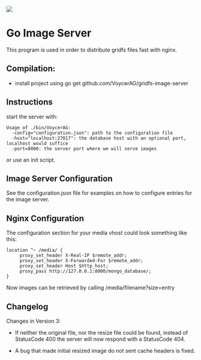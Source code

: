 <a href='https://travis-ci.org/VoycerAG/gridfs-image-server'><img src='https://secure.travis-ci.org/VoycerAG/gridfs-image-server.png?branch=master'></a>

Go Image Server
===============

This program is used in order to distribute gridfs files fast with nginx. 

Compilation:
-----

* install project using go get github.com/VoycerAG/gridfs-image-server

Instructions
-----
start the server with:

    Usage of ./bin/VoycerAG:
      -config="configuration.json": path to the configuration file
      -host="localhost:27017": the database host with an optional port, localhost would suffice
      -port=8000: the server port where we will serve images

or use an init script. 

Image Server Configuration
-----

See the configuration.json file for examples on how to configure entries for the image server.

Nginx Configuration
-----

The configuration section for your media vhost could look something like this:

    location ^~ /media/ {
         proxy_set_header X-Real-IP $remote_addr;
         proxy_set_header X-Forwarded-For $remote_addr;
         proxy_set_header Host $http_host;
         proxy_pass http://127.0.0.1:8000/mongo_database/;
    }
    

Now images can be retrieved by calling /media/filename?size=entry

## Changelog

Changes in Version 3:

- If neither the original file, nor the resize file could be found, instead of StatusCode 400
the server will now respond with a StatusCode 404.

- A bug that made initial resized image do not sent cache headers is fixed.

